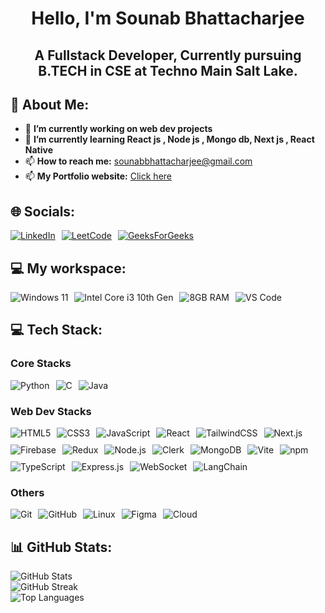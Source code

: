 
  <h1 align="center">Hello, I'm Sounab Bhattacharjee</h1>
<h2 align="center">A Fullstack Developer, Currently pursuing B.TECH in CSE at Techno Main Salt Lake.</h2>


## 💫 About Me:
<ul>
    <li>🔭 <strong>I’m currently working on web dev projects </strong></li>
    <li>🌱 <strong>I’m currently learning React js , Node js , Mongo db, Next js , React Native </strong></li>
    <li>📫 <strong>How to reach me:</strong> <a href="mailto:sounabbhattacharjee@gmail.com">sounabbhattacharjee@gmail.com</a></li>
    <li>📫 <strong>My Portfolio website:</strong> <a href="https://sounab-portfolio.vercel.app">Click here</a></li>
</ul>

## 🌐 Socials:
<div style="display: flex; gap: 10px;">
    <a href="https://www.linkedin.com/in/sounab-bhattacharjee-aa3b3b266/">
        <img src="https://img.shields.io/badge/LinkedIn-0077B5?style=for-the-badge&logo=linkedin&logoColor=white" alt="LinkedIn">
    </a>
    <a href="https://leetcode.com/u/SounabBh/">
        <img src="https://img.shields.io/badge/LeetCode-FFA116?style=for-the-badge&logo=leetcode&logoColor=white" alt="LeetCode">
    </a>
    <a href="https://www.geeksforgeeks.org/user/sounabbhatq10o/">
        <img src="https://img.shields.io/badge/GeeksForGeeks-0F9D58?style=for-the-badge&logo=geeksforgeeks&logoColor=white" alt="GeeksForGeeks">
    </a>
</div>

## 💻 My workspace:
<div style="display: flex; gap: 10px;">
  <img src="https://img.shields.io/badge/Windows_11-0078D6?style=for-the-badge&logo=windows&logoColor=white" alt="Windows 11">
  <img src="https://img.shields.io/badge/Intel-Core_i5_11th-0071C5?style=for-the-badge&logo=intel&logoColor=white" alt="Intel Core i3 10th Gen">
  <img src="https://img.shields.io/badge/RAM-8GB-green?style=for-the-badge" alt="8GB RAM">
  <img src="https://img.shields.io/badge/VS_Code-0078D6?style=for-the-badge&logo=visual-studio-code&logoColor=white" alt="VS Code">
</div>

## 💻 Tech Stack:
### Core Stacks
<div style="display: flex; gap: 10px; flex-wrap: wrap;">
  <img src="https://img.shields.io/badge/python-3670A0?style=for-the-badge&logo=python&logoColor=ffdd54" alt="Python">
  <img src="https://img.shields.io/badge/c-%2300599C.svg?style=for-the-badge&logo=c&logoColor=white" alt="C">
  <img src="https://img.shields.io/badge/Java-%23ED8B00.svg?style=for-the-badge&logo=java&logoColor=white" alt="Java">
</div>

### Web Dev Stacks
<div style="display: flex; gap: 10px; flex-wrap: wrap;">
  <img src="https://img.shields.io/badge/html5-%23E34F26.svg?style=for-the-badge&logo=html5&logoColor=white" alt="HTML5">
  <img src="https://img.shields.io/badge/css3-%231572B6.svg?style=for-the-badge&logo=css3&logoColor=white" alt="CSS3">
  <img src="https://img.shields.io/badge/javascript-%23323330.svg?style=for-the-badge&logo=javascript&logoColor=%23F7DF1E" alt="JavaScript">
  <img src="https://img.shields.io/badge/react-%2320232a.svg?style=for-the-badge&logo=react&logoColor=%2361DAFB" alt="React">
  <img src="https://img.shields.io/badge/tailwindcss-%2338B2AC.svg?style=for-the-badge&logo=tailwind-css&logoColor=white" alt="TailwindCSS">
  <img src="https://img.shields.io/badge/Next-black?style=for-the-badge&logo=next.js&logoColor=white" alt="Next.js">
  <img src="https://img.shields.io/badge/firebase-ffca28?style=for-the-badge&logo=firebase&logoColor=black" alt="Firebase">
  <img src="https://img.shields.io/badge/redux-%23593d88.svg?style=for-the-badge&logo=redux&logoColor=white" alt="Redux">
  <img src="https://img.shields.io/badge/node.js-6DA55F?style=for-the-badge&logo=node.js&logoColor=white" alt="Node.js">
  <img src="https://img.shields.io/badge/Clerk-3E64FF?style=for-the-badge&logo=clerk&logoColor=white" alt="Clerk">
  <img src="https://img.shields.io/badge/mongodb-47A248?style=for-the-badge&logo=mongodb&logoColor=white" alt="MongoDB">
  <img src="https://img.shields.io/badge/Vite-646CFF?style=for-the-badge&logo=vite&logoColor=white" alt="Vite">
  <img src="https://img.shields.io/badge/npm-CB3837?style=for-the-badge&logo=npm&logoColor=white" alt="npm">
  <img src="https://img.shields.io/badge/typescript-3178C6?style=for-the-badge&logo=typescript&logoColor=white" alt="TypeScript">
  <img src="https://img.shields.io/badge/express.js-%23404d59.svg?style=for-the-badge&logo=express&logoColor=%2361DAFB" alt="Express.js">
  <img src="https://img.shields.io/badge/websocket-010101?style=for-the-badge&logo=websocket&logoColor=white" alt="WebSocket">
  <img src="https://img.shields.io/badge/LangChain-blue?style=for-the-badge&logo=langchain&logoColor=white" alt="LangChain">
</div>

### Others
<div style="display: flex; gap: 10px; flex-wrap: wrap;">
  <img src="https://img.shields.io/badge/git-%23F05033.svg?style=for-the-badge&logo=git&logoColor=white" alt="Git">
  <img src="https://img.shields.io/badge/github-%23121011.svg?style=for-the-badge&logo=github&logoColor=white" alt="GitHub">
  <img src="https://img.shields.io/badge/linux-%23FCC624.svg?style=for-the-badge&logo=linux&logoColor=black" alt="Linux">
  <img src="https://img.shields.io/badge/figma-%23F24E1E.svg?style=for-the-badge&logo=figma&logoColor=white" alt="Figma">
  <img src="https://img.shields.io/badge/Cloud-4285F4?style=for-the-badge&logo=cloud&logoColor=white" alt="Cloud">
</div>

## 📊 GitHub Stats:
<img src="https://github-readme-stats.vercel.app/api?username=sounabbhtchrzi&theme=radical&hide_border=false&include_all_commits=false&count_private=false" alt="GitHub Stats">
<br>
<img src="https://github-readme-streak-stats.herokuapp.com/?user=sounabbhtchrzi&theme=radical&hide_border=false" alt="GitHub Streak">
<br>
<img src="https://github-readme-stats.vercel.app/api/top-langs/?username=sounabbhtchrzi&theme=radical&hide_border=false&include_all_commits=false&count_private=false&layout=compact" alt="Top Languages">
